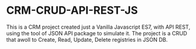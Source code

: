 # CRM-CRUD-API-REST-JS

This is a CRM project created just a Vanilla Javascript ES7, with API REST, using the tool of JSON API package to simulate it.
The project is a CRUD that awoll to Create, Read, Update, Delete registries in JSON DB.
